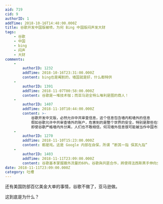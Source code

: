```yaml
---
aid: 719
cid: 9
authorID: 1
addTime: 2018-10-16T14:48:00.000Z
title: 谷歌开发中国版被喷，为何 Bing 中国版闷声发大财
tags:
    - 谷歌
    - 中国
    - bing
    - 闷声
    - 大财
comments:
    -
        authorID: 1232
        addTime: 2018-10-16T23:31:00.000Z
        content: bing也是阉割的，墙国就是好，什么都特供
    -
        authorID: 1391
        addTime: 2018-11-07T00:58:00.000Z
        content: 谷歌是一堆技术咖；而亚马逊全特么唯利是图的商人！
    -
        authorID: 1407
        addTime: 2018-11-10T10:44:00.000Z
        content: >-
            谷歌开发中文版，必然允许中共审查信息，这个信息包含墙内和墙外的信息
            假如谷歌允许中共审查墙外的账户，危害到的是整个世界的安全，特别是那些在墙内注册过墙外账户的，这就是罪证
            即使谷歌严格墙内外分离，人们也不敢相信，何况墙外信息很可能被当作中国市场的「代价」被卖给中共
    -
        authorID: 1270
        addTime: 2018-11-10T15:23:00.000Z
        content: 都是戏。这是 Google 内部在自保，所谓 “断其一指 保其九指”
    -
        authorID: 1403
        addTime: 2018-11-11T23:09:00.000Z
        content: 谷歌基本掌握牆外流量的60%，谷歌與共匪合作，將使得法西斯黑手伸向全世界。這個與bing和Amazon的性質完全不同。
date: 2018-11-11T23:09:00.000Z
category: 吐槽
---
```


还有美国防部百亿美金大单的事情，谷歌不做了，亚马逊做。

这到底是为什么？
